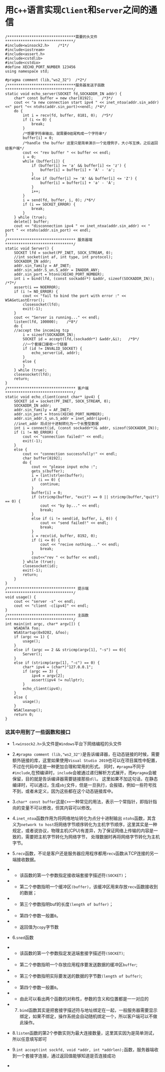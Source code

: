 # 用`C++`语言实现`Client`和`Server`之间的通信
```C/
/*******************************需要的头文件*******************************/
#include<winsock2.h>	/*1*/
#include<iostream>
#include<assert.h>
#include<cstdlib>
#include<cstdio>
#define XECHO_PORT_NUMBER 123456
using namespace std;

#pragma comment (lib,"ws2_32")	/*2*/
/*******************************服务器发送子函数*******************************/
static void echo_server(SOCKET fd,SOCKADDR_IN addr) {
	char* const buffer = new char[8192];	/*3*/
	cout << "a new connection start ipv4 " << inet_ntoa(addr.sin_addr) <<" port "<< ntohs(addr.sin_port)<<endl;	/*4*/
	do {
		int i = recv(fd, buffer, 8181, 0);	/*5*/
		if (i <= 0) {
			break;
		}
		/*想要字符串输出，就需要0结尾构成一个字符串*/
		buffer[i] = 0;
		/*handle the buffer 这里只是简单演示一个处理例子，大小写互换，之后返回给客户端*/
		cout << "rev buffer " << buffer << endl;
		i = 0;
		while (buffer[i]) {
			if (buffer[i] >= 'a' && buffer[i] <= 'z') {
				buffer[i] = buffer[i] + 'A' - 'a';
			}
			else if (buffer[i] >= 'A' && buffer[i] <= 'Z') {
				buffer[i] = buffer[i] + 'a' - 'A';
			}
			i++;
		}
		i = send(fd, buffer, i, 0);	/*6*/
		if (i == SOCKET_ERROR) {
			break;
		}
	} while (true);
	delete[] buffer;
	cout << "disconnection ipv4 " << inet_ntoa(addr.sin_addr) << " port " << ntohs(addr.sin_port) << endl;
}
/******************************* 服务器端 *******************************/
static void Server() {
	SOCKET lfd = socket(PF_INET, SOCK_STREAM, 0);
	//int socket(int af, int type, int protocol);
	SOCKADDR_IN addr;
	addr.sin_family = AF_INET;
	addr.sin_addr.S_un.S_addr = INADDR_ANY;
	addr.sin_port = htons(XECHO_PORT_NUMBER);
	int i = bind(lfd, (const sockaddr*) &addr, sizeof(SOCKADDR_IN));	/*7*/
	assert(i == NOERROR);
	if (i != NO_ERROR) {
		cout << "fail to bind the port with error :" << WSAGetLastError();
		closesocket(lfd);
		exit(-1);
	}
	cout << "Server is running..." << endl;
	listen(lfd, 100000);	/*8*/
	do {
	//accept the incoming tcp
		i = sizeof(SOCKADDR_IN);
		SOCKET id = accept(lfd,(sockaddr*) &addr,&i);	/*9*/
		//一个套接口接收一个链接
		if (id != INVALID_SOCKET) {
			echo_server(id, addr);
		}
		else {
		}
	} while (true);
	closesocket(lfd);
	return;
}
/******************************* 客户端 *******************************/
static void echo_client(const char* ipv4) {
	SOCKET id = socket(PF_INET, SOCK_STREAM, 0);
	SOCKADDR_IN addr;
	addr.sin_family = AF_INET;
	addr.sin_port = htons(XECHO_PORT_NUMBER);
	addr.sin_addr.S_un.S_addr = inet_addr(ipv4);
	//inet_addr 将点分十进制转化为一个长整型数据
	int i = connect(id, (const sockaddr*)& addr, sizeof(SOCKADDR_IN));
	if (i != NO_ERROR) {
		cout << "connection failed!" << endl;
		exit(-1);
	}
	else {
		cout << "connection successfully!" << endl;
		char buffer[8192];
		do {
			cout << "please input echo :";
			gets_s(buffer);
			i = (int)strlen(buffer);
			if (i == 0) {
				continue;
			}
			buffer[i] = 0;
			if (stricmp(buffer, "exit") == 0 || stricmp(buffer,"quit") == 0) {
				cout << "by by..." << endl;
				break;
			}
			else if (i != send(id, buffer, i, 0)) {
				cout << "send failed!" << endl;
				break;
			}
			i = recv(id, buffer, 8192, 0);
			if (i <= 0) {
				cout << "recive nothing..." << endl;
				break;
			}
			cout<<"rev " << buffer << endl;
		} while (true);
		closesocket(id);
		exit(-1);
		return;
	}
}
/******************************* 提示端 *******************************/
void usage() {	
	cout << "server -s" << endl;
	cout << "client -c[ipv4]" << endl;
}
/******************************* 主函数 *******************************/
int main(int argc, char* argv[]) {
	WSADATA foo;
	WSAStartup(0x0202, &foo);
	if (argc <= 1) {
		usage();
	}
	else if (argc == 2 && stricmp(argv[1], "-s") == 0){
		Server();
	}
	else if (stricmp(argv[1], "-c") == 0) {
		char* ipv4 = (char*)"127.0.0.1";
		if (argc == 3) {
			ipv4 = argv[2];
			assert(ipv4 != nullptr);
		}
		echo_client(ipv4);
	}
	else {
		usage();
	}
	WSACleanup();
	return 0;
}
```
### 这其中用到了一些函数和接口
* 1.`<winsock2.h>`头文件是`Windows`平台下网络编程的头文件

* 2.`#pragma comment (lib,"ws2_32")`是告诉编译器，在动态链接的时候，需要额外链接的库，这里如果使用`Visual Studio 2019`也可以在项目属性中配置，不过在代码中这是一种更加合理和常用的形式。
同时，`#pragma`不同于`#include`,在预编译时，`include`会被通过递归解析方式展开，而`#pragma`会被保留，目的就是告诉编译器需要链接那些`dll`。
这里如果不加这句话，在静态编译时，可以通过，生成`obj`文件，但是一旦执行，会报错，例如一些符号找不到，或者未定义，因为这些都在这个动态链接库中。

* 3.`char* const buffer`这是`C++`一种常见的用法，表示一个常指针，即指针指向的变量不可以修改，但其内容可以修改。

* 4.`inet_ntoa`函数作用为将网络地址转化为点分十进制输出
`ntohs`函数，其含义为`network to host`将网络字节顺序转化为主机字节顺序，这里其实是一种规定，或者说协议，物理主机(CPU)有差异，为了保证网络上传输的内容是一致的，需要把主机字节转化为网络字节，
处理数据时再将网络字节转化为主机字节。

* 5.`recv`函数，不论是客户还是服务器应用程序都用`recv`函数从TCP连接的另一端接收数据。
* * 该函数的第一个参数指定接收端套接字描述符`(SOCKET)`；
* * 第二个参数指明一个缓冲区`(buffer)`，该缓冲区用来存放`recv`函数接收到的数据；
* * 第三个参数指明buf的长度`(length of buffer)`；
* * 第四个参数一般置`0`。
* * 返回值为`copy`字节数
* 6.`sned`函数
* * 该函数的第一个参数指定发送端套接字描述符`(SOCKET)`;
* * 第二个参数指明一个存放应用程序要发送数据的缓冲区`buffer`;
* * 第三个参数指明实际要发送的数据的字节数`(length of buffer)`;
* * 第四个参数一般置`0`。
* * 由此可以看出两个函数的对称性，参数的含义和位置都是一一对应的
* 7. `bind`函数其实是把套接字描述符与地址绑定在一起，一般服务器需要显示绑定，如果不绑定，操作系统会自动随机绑定一个，所以客户端可以不做此操作。
* 8.`listen`函数的第2个参数实则为最大连接数量，这里其实因为是简单测试，所以任意填写即可
* 9.`int accept(int sockfd, void *addr, int *addrlen);`函数，服务器端收到一个套接字连接，通过返回值能够知道是否连接成功
* 
